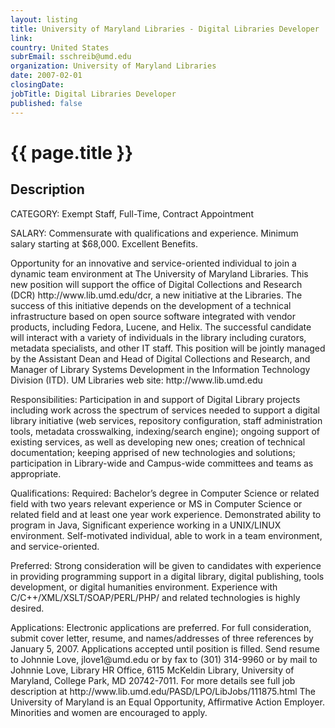 ```yaml
---
layout: listing
title: University of Maryland Libraries - Digital Libraries Developer
link:
country: United States
subrEmail: sschreib@umd.edu
organization: University of Maryland Libraries 
date: 2007-02-01
closingDate: 
jobTitle: Digital Libraries Developer
published: false
---
```



# {{ page.title }}

## Description








<p>CATEGORY:		Exempt Staff, Full-Time, Contract
Appointment</p>
<p>SALARY:			Commensurate with qualifications and experience. Minimum
			salary starting at $68,000.  Excellent Benefits.</p>

<p>Opportunity for an innovative and service-oriented individual to join a dynamic team environment at The University of Maryland Libraries.  This new position will support the office of Digital Collections and Research (DCR) http://www.lib.umd.edu/dcr, a new initiative at the Libraries.  The success of this initiative depends on the development of a technical infrastructure based on open source software integrated with vendor products, including Fedora, Lucene, and Helix. The successful candidate will interact with a variety of individuals in the library including curators, metadata specialists, and other IT staff. This position will be jointly managed by the Assistant Dean and Head of Digital Collections and Research, and Manager of Library Systems Development in the Information Technology Division (ITD). UM Libraries web site: http://www.lib.umd.edu</p>

<p>Responsibilities: Participation in and support of Digital Library projects including work across the spectrum of services needed to support a digital library initiative (web services, repository configuration, staff administration tools, metadata crosswalking, indexing/search engine); ongoing support of existing services, as well as developing new ones; creation of technical documentation; keeping apprised of new technologies and solutions; participation in Library-wide and Campus-wide committees and teams as appropriate.</p>

<p>Qualifications: Required: </lb>
Bachelor’s degree in Computer Science or related field with two years relevant experience 
or MS in Computer Science or related field and at least one year work experience. Demonstrated ability to program in Java, Significant experience working in a UNIX/LINUX environment. 
Self-motivated individual, able to work in a team environment, and service-oriented.</p>

<p>Preferred: Strong consideration will be given to candidates with experience in providing programming support in a digital library, digital publishing, tools development, or digital humanities environment.  Experience with C/C++/XML/XSLT/SOAP/PERL/PHP/ and related technologies is highly desired. </p> 

<p>Applications: Electronic applications are preferred.  For full consideration, submit cover letter, resume, and names/addresses of three references by January 5, 2007. Applications accepted until position is filled. Send resume to Johnnie Love, jlove1@umd.edu or by fax to (301) 314-9960 or by mail to Johnnie Love, Library HR Office, 6115 McKeldin Library, University of Maryland, College Park, MD 20742-7011. For more details see full job description at http://www.lib.umd.edu/PASD/LPO/LibJobs/111875.html 
The University of Maryland is an Equal Opportunity, Affirmative Action Employer.  Minorities and women are encouraged to apply.
</p>
